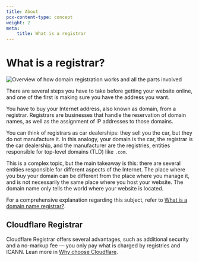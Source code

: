 ```yaml
---
title: About
pcx-content-type: concept
weight: 2
meta:
    title: What is a registrar
---
```


# What is a registrar?

![Overview of how domain registration works and all the parts involved](/registrar/static/domain-registry-process.png)

There are several steps you have to take before getting your website online, and one of the first is making sure you have the address you want. 

You have to buy your Internet address, also known as domain, from a registrar. Registrars are businesses that handle the reservation of domain names, as well as the assignment of IP addresses to those domains.

You can think of registrars as car dealerships: they sell you the car, but they do not manufacture it. In this analogy, your domain is the car, the registrar is the car dealership, and the manufacturer are the registries, entities responsible for top-level domains (TLD) like `.com`.

This is a complex topic, but the main takeaway is this: there are several entities responsible for different aspects of the Internet. The place where you buy your domain can be different from the place where you manage it, and is not necessarily the same place where you host your website. The domain name only tells the world where your website is located.

For a comprehensive explanation regarding this subject, refer to [What is a domain name registrar?](https://www.cloudflare.com/learning/dns/glossary/what-is-a-domain-name-registrar/).

## Cloudflare Registrar

Cloudflare Registrar offers several advantages, such as additional security and a no-markup fee — you only pay what is charged by registries and ICANN. Lean more in [Why choose Cloudflare](/registrar/why-choose-cloudflare/).